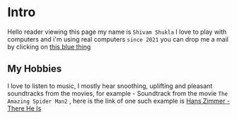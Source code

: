 # Intro
Hello reader viewing this page my name is `Shivam Shukla`
I love to play with computers and i'm using real computers `since 2021`
you can drop me a mail by clicking on [this blue thing](mailto:shivam.cse@icloud.com)

## My Hobbies
I love to listen to music, I mostly hear snoothing, uplifting and pleasant soundtracks from the movies, for example - Soundtrack from the movie `The Amazing Spider Man2` , here is the link of one such example is [Hans Zimmer - There He Is](https://youtu.be/el6Jhm5j9ik?si=AAAN1iCyyfhsughN)

